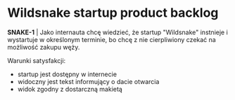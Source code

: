 Wildsnake startup product backlog
===================================

**SNAKE-1** | 
Jako internauta chcę wiedzieć, że startup "Wildsnake" instnieje i wystartuje w określonym terminie, bo chcę z nie cierpliwiony czekać na możliwość zakupu węży.

Warunki satysfakcji:
 - startup jest dostępny w internecie
 - widoczny jest tekst informujący o dacie otwarcia
 - widok zgodny z dostarczną makietą
